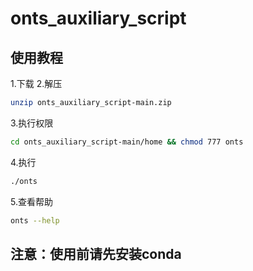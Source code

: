 # onts_auxiliary_script
## 使用教程
1.下载
2.解压
```bash
unzip onts_auxiliary_script-main.zip
```
3.执行权限
```bash
cd onts_auxiliary_script-main/home && chmod 777 onts
```
4.执行
```bash
./onts
```
5.查看帮助
```bash
onts --help
```
## 注意：使用前请先安装conda
